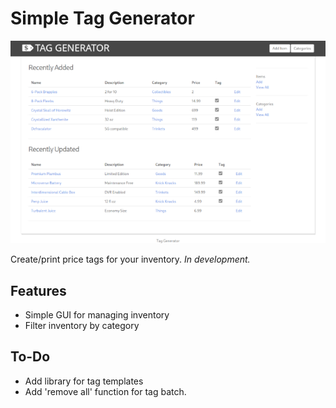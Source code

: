 # Simple Tag Generator

![Screenshot](docs/screenshot.png)

Create/print price tags for your inventory. *In development.*

## Features

- Simple GUI for managing inventory
- Filter inventory by category

## To-Do

- Add library for tag templates
- Add 'remove all' function for tag batch.